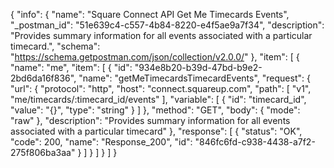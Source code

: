 {
  "info": {
    "name": "Square Connect API Get Me Timecards Events",
    "_postman_id": "51e639c4-c557-4b84-8220-e4f5ae9a7f34",
    "description": "Provides summary information for all events associated with a particular timecard.",
    "schema": "https://schema.getpostman.com/json/collection/v2.0.0/"
  },
  "item": [
    {
      "name": "me",
      "item": [
        {
          "id": "934e8b20-b39d-47bd-b9e2-2bd6da16f836",
          "name": "getMeTimecardsTimecardEvents",
          "request": {
            "url": {
              "protocol": "http",
              "host": "connect.squareup.com",
              "path": [
                "v1",
                "me/timecards/:timecard_id/events"
              ],
              "variable": [
                {
                  "id": "timecard_id",
                  "value": "{}",
                  "type": "string"
                }
              ]
            },
            "method": "GET",
            "body": {
              "mode": "raw"
            },
            "description": "Provides summary information for all events associated with a particular timecard"
          },
          "response": [
            {
              "status": "OK",
              "code": 200,
              "name": "Response_200",
              "id": "846fc6fd-c938-4438-a7f2-275f806ba3aa"
            }
          ]
        }
      ]
    }
  ]
}